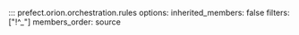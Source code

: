 ::: prefect.orion.orchestration.rules
    options:
      inherited_members: false
      filters: ["!^_"]
      members_order: source
